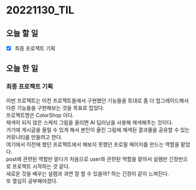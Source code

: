 # 20221130_TIL

## 오늘 할 일
- [X] 최종 프로젝트 기획

## 오늘 한 일
### 최종 프로젝트 기획
이번 프로젝트는 이전 프로젝트들에서 구현했던 기능들을 토대로 좀 더 업그레이드해서 다른 기능들을 구현해보는 것을 목표로 잡았다.<br>
프로젝트명은 ColorShop 이다.<br>
채색이 되지 않은 스케치 그림을 올리면 AI 딥러닝을 사용해 채색해주는 것이다.<br>
거기에 게시글을 올릴 수 있게 해서 본인이 올린 그림에 채색된 결과물을 공유할 수 있는 커뮤니티를 만들려고 한다.<br>
여기에서 이전에 했던 프로젝트에서 해보지 못했던 프로필 페이지를 만드는 역할을 맡았다.<br>
post에 관련된 역할만 맡다가 처음으로 user와 관련된 역할을 맡아서 설렘반 긴장반으로 프로젝트 시작하는 것 같다.<br>
새로운 것을 배우는 설렘과 과연 잘 할 수 있을까? 하는 긴장이 같이 느껴진다.<br>
또 열심히 공부해야겠다.<br>